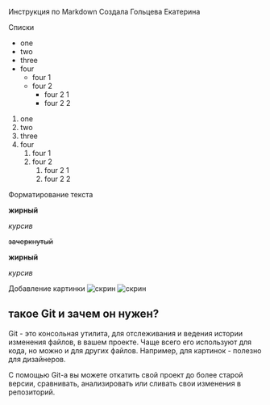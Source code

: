 Инструкция по Markdown 
Создала Гольцева Екатерина

Списки

* one
* two
* three
* four
  * four 1
  * four 2
    * four 2 1
    * four 2 2

1. one
1. two
1. three
1. four
   1. four 1
   1. four 2
      1. four 2 1
      1. four 2 2

Форматирование текста 

**жирный**

*курсив*

~~зачеркнутый~~

__жирный__

_курсив_

Добавление картинки 
![скрин](3.jpg)
![скрин](2.jpg)

## такое Git и зачем он нужен?
Git - это консольная утилита, для отслеживания и ведения истории изменения файлов, в вашем проекте. Чаще всего его используют для кода, но можно и для других файлов. Например, для картинок - полезно для дизайнеров.

С помощью Git-a вы можете откатить свой проект до более старой версии, сравнивать, анализировать или сливать свои изменения в репозиторий.
